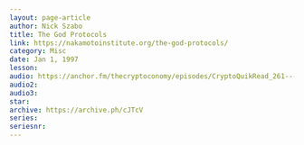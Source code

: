 ```yaml
---
layout: page-article
author: Nick Szabo
title: The God Protocols
link: https://nakamotoinstitute.org/the-god-protocols/
category: Misc
date: Jan 1, 1997
lesson: 
audio: https://anchor.fm/thecryptoconomy/episodes/CryptoQuikRead_261---The-God-Protocols-Nick-Szabo-e4cstb/a-ahbtdm
audio2: 
audio3: 
star: 
archive: https://archive.ph/cJTcV
series: 
seriesnr: 
---
```

